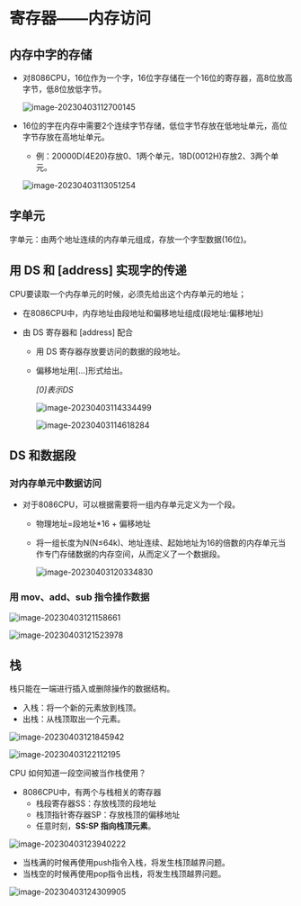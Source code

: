 # 寄存器——内存访问

## 内存中字的存储

* 对8086CPU，16位作为一个字，16位字存储在一个16位的寄存器，高8位放高字节，低8位放低字节。

  ![image-20230403112700145](./pics/ah.png)

* 16位的字在内存中需要2个连续字节存储，低位字节存放在低地址单元，高位字节存放在高地址单元。

  * 例：20000D(4E20)存放0、1两个单元，18D(0012H)存放2、3两个单元。

  ![image-20230403113051254](./pics/ah1.png)

## 字单元

字单元：由两个地址连续的内存单元组成，存放一个字型数据(16位)。

## 用 DS 和 [address] 实现字的传递

CPU要读取一个内存单元的时候，必须先给出这个内存单元的地址；

* 在8086CPU中，内存地址由段地址和偏移地址组成(段地址:偏移地址)

* 由 DS 寄存器和 [address] 配合

  * 用 DS 寄存器存放要访问的数据的段地址。

  * 偏移地址用[...]形式给出。

    *[0]表示DS*

    ![image-20230403114334499](./pics/ds.png)

    ![image-20230403114618284](./pics/ds1.png)

## DS 和数据段

### 对内存单元中数据访问

* 对于8086CPU，可以根据需要将一组内存单元定义为一个段。

  * 物理地址=段地址*16 + 偏移地址

  * 将一组长度为N(N≤64k)、地址连续、起始地址为16的倍数的内存单元当作专门存储数据的内存空间，从而定义了一个数据段。

    ![image-20230403120334830](./pics/ds2.png)

### 用 mov、add、sub 指令操作数据

![image-20230403121158661](./pics/mov2.png)

![image-20230403121523978](./pics/add.png)

## 栈

栈只能在一端进行插入或删除操作的数据结构。

* 入栈：将一个新的元素放到栈顶。
* 出栈：从栈顶取出一个元素。

![image-20230403121845942](./pics/push.png)

![image-20230403122112195](./pics/push2.png)

CPU 如何知道一段空间被当作栈使用？

* 8086CPU中，有两个与栈相关的寄存器
  * 栈段寄存器SS：存放栈顶的段地址
  * 栈顶指针寄存器SP：存放栈顶的偏移地址
  * 任意时刻，**SS:SP 指向栈顶元素**。

![image-20230403123940222](./pics/push3.png)

* 当栈满的时候再使用push指令入栈，将发生栈顶越界问题。
* 当栈空的时候再使用pop指令出栈，将发生栈顶越界问题。

![image-20230403124309905](./pics/push4.png)
